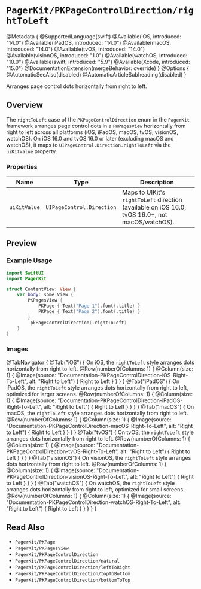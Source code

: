 # ``PagerKit/PKPageControlDirection/rightToLeft``

@Metadata {
    @SupportedLanguage(swift)
    @Available(iOS, introduced: "14.0")
    @Available(iPadOS, introduced: "14.0")
    @Available(macOS, introduced: "14.0")
    @Available(tvOS, introduced: "14.0")
    @Available(visionOS, introduced: "1.0")
    @Available(watchOS, introduced: "10.0")
    @Available(swift, introduced: "5.9")
    @Available(Xcode, introduced: "15.0")
    @DocumentationExtension(mergeBehavior: override)
}
@Options {
    @AutomaticSeeAlso(disabled)
    @AutomaticArticleSubheading(disabled)
}

Arranges page control dots horizontally from right to left.

## Overview

The `rightToLeft` case of the `PKPageControlDirection` enum in the `PagerKit` framework arranges page control dots in a `PKPagesView` horizontally from right to left across all platforms (iOS, iPadOS, macOS, tvOS, visionOS, watchOS). On iOS 16.0 and tvOS 16.0 or later (excluding macOS and watchOS), it maps to `UIPageControl.Direction.rightToLeft` via the `uiKitValue` property.

### Properties
| Name | Type | Description |
|------|------|-------------|
| `uiKitValue` | `UIPageControl.Direction` | Maps to UIKit's `rightToLeft` direction (available on iOS 16.0, tvOS 16.0+, not macOS/watchOS). |

## Preview

### Example Usage
```swift
import SwiftUI
import PagerKit

struct ContentView: View {
    var body: some View {
        PKPagesView {
            PKPage { Text("Page 1").font(.title) }
            PKPage { Text("Page 2").font(.title) }
        }
        .pkPageControlDirection(.rightToLeft)
    }
}
```

### Images

@TabNavigator {
    @Tab("iOS") {
        On iOS, the `rightToLeft` style arranges dots horizontally from right to left.
        @Row(numberOfColumns: 1) {
            @Column(size: 1) {
                @Image(source: "Documentation-PKPageControlDirection-iOS-Right-To-Left", alt: "Right to Left") {
                    Right to Left
                }
            }
        }
    }
    @Tab("iPadOS") {
        On iPadOS, the `rightToLeft` style arranges dots horizontally from right to left, optimized for larger screens.
        @Row(numberOfColumns: 1) {
            @Column(size: 1) {
                @Image(source: "Documentation-PKPageControlDirection-iPadOS-Right-To-Left", alt: "Right to Left") {
                    Right to Left
                }
            }
        }
    }
    @Tab("macOS") {
        On macOS, the `rightToLeft` style arranges dots horizontally from right to left.
        @Row(numberOfColumns: 1) {
            @Column(size: 1) {
                @Image(source: "Documentation-PKPageControlDirection-macOS-Right-To-Left", alt: "Right to Left") {
                    Right to Left
                }
            }
        }
    }
    @Tab("tvOS") {
        On tvOS, the `rightToLeft` style arranges dots horizontally from right to left.
        @Row(numberOfColumns: 1) {
            @Column(size: 1) {
                @Image(source: "Documentation-PKPageControlDirection-tvOS-Right-To-Left", alt: "Right to Left") {
                    Right to Left
                }
            }
        }
    }
    @Tab("visionOS") {
        On visionOS, the `rightToLeft` style arranges dots horizontally from right to left.
        @Row(numberOfColumns: 1) {
            @Column(size: 1) {
                @Image(source: "Documentation-PKPageControlDirection-visionOS-Right-To-Left", alt: "Right to Left") {
                    Right to Left
                }
            }
        }
    }
    @Tab("watchOS") {
        On watchOS, the `rightToLeft` style arranges dots horizontally from right to left, optimized for small screens.
        @Row(numberOfColumns: 1) {
            @Column(size: 1) {
                @Image(source: "Documentation-PKPageControlDirection-watchOS-Right-To-Left", alt: "Right to Left") {
                    Right to Left
                }
            }
        }
    }
}

## Read Also
- ``PagerKit/PKPage``
- ``PagerKit/PKPagesView``
- ``PagerKit/PKPageControlDirection``
- ``PagerKit/PKPageControlDirection/natural``
- ``PagerKit/PKPageControlDirection/leftToRight``
- ``PagerKit/PKPageControlDirection/topToBottom``
- ``PagerKit/PKPageControlDirection/bottomToTop``
